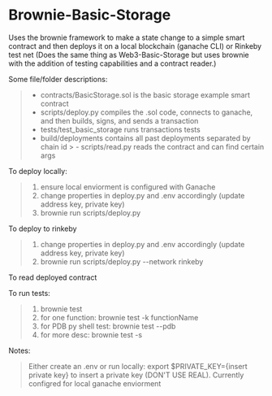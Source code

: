 # Brownie-Basic-Storage
Uses the brownie framework to make a state change to a simple smart contract and then deploys it on a local blockchain (ganache CLI) or Rinkeby test net (Does the same thing as Web3-Basic-Storage but uses brownie with the addition of testing capabilities and a contract reader.)

Some file/folder descriptions: 
 >  - contracts/BasicStorage.sol is the basic storage example smart contract
 >  - scripts/deploy.py compiles the .sol code, connects to ganache, and then builds, signs, and sends a transaction
  >  - tests/test_basic_storage runs transactions tests
  > - build/deployments contains all past deployments separated by chain id
    > - scripts/read.py reads the contract and can find certain args

To deploy locally: 
 > 1. ensure local enviorment is configured with Ganache 
 > 2. change properties in deploy.py and .env accordingly (update address key, private key)
 > 3. brownie run scripts/deploy.py

To deploy to rinkeby
 > 1. change properties in deploy.py and .env accordingly (update address key, private key)
 > 2. brownie run scripts/deploy.py --network rinkeby

 To read deployed contract


 To run tests:
 > 1. brownie test 
 > 2. for one function: brownie test -k functionName
 > 3. for PDB py shell test: brownie test --pdb
 > 4. for more desc: brownie test -s


Notes: 
> Either create an .env or run locally: export $PRIVATE_KEY={insert private key} to insert a private key (DON'T USE REAL). 
> Currently configred for local ganache enviorment 